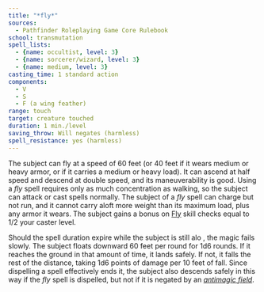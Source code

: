 ```yaml
---
title: "*fly*"
sources:
  - Pathfinder Roleplaying Game Core Rulebook
school: transmutation
spell_lists:
  - {name: occultist, level: 3}
  - {name: sorcerer/wizard, level: 3}
  - {name: medium, level: 3}
casting_time: 1 standard action
components:
  - V
  - S
  - F (a wing feather)
range: touch
target: creature touched
duration: 1 min./level
saving_throw: Will negates (harmless)
spell_resistance: yes (harmless)
---
```


The subject can fly at a speed of 60 feet (or 40 feet if it wears medium or heavy armor, or if it carries a medium or heavy load). It can ascend at half speed and descend at double speed, and its maneuverability is good. Using a *fly* spell requires only as much concentration as walking, so the subject can attack or cast spells normally. The subject of a *fly* spell can charge but not run, and it cannot carry aloft more weight than its maximum load, plus any armor it wears. The subject gains a bonus on [Fly](/skills/fly/) skill checks equal to 1/2 your caster level.

Should the spell duration expire while the subject is still alo , the magic fails slowly. The subject floats downward 60 feet per round for 1d6 rounds. If it reaches the ground in that amount of time, it lands safely. If not, it falls the rest of the distance, taking 1d6 points of damage per 10 feet of fall. Since dispelling a spell effectively ends it, the subject also descends safely in this way if the *fly* spell is dispelled, but not if it is negated by an [*antimagic field*](/spells/antimagic-field/).


